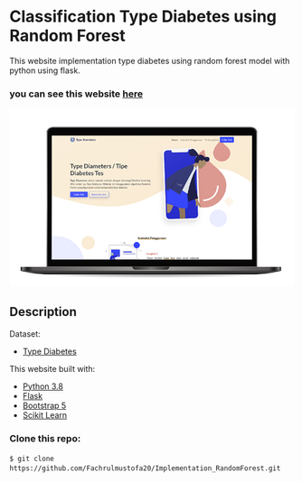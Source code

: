 # Classification Type Diabetes using Random Forest
This website implementation type diabetes using random forest model with python using flask.

### you can see this website <a href="https://diameters-test.herokuapp.com/" target="_blank">here</a>

![landing-page](readme.png)

## Description
Dataset:
* <a href="https://data.world/abelvikas/diabetes-type-dataset" target="_blank">Type Diabetes</a>

This website built with:
* <a href="https://www.python.org/" target="_blank">Python 3.8</a>
* <a href="https://flask.palletsprojects.com/en/1.1.x/" target="_blank">Flask</a>
* <a href="https://getbootstrap.com/docs/5.0/getting-started/introduction/" target="_blank">Bootstrap 5</a>
* <a href="https://scikit-learn.org/stable/" target="_blank">Scikit Learn</a>


### Clone this repo:

`$ git clone https://github.com/Fachrulmustofa20/Implementation_RandomForest.git`
